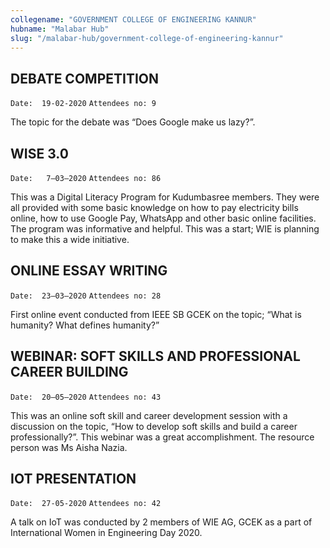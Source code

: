 ```yaml
---
collegename: "GOVERNMENT COLLEGE OF ENGINEERING KANNUR"
hubname: "Malabar Hub"
slug: "/malabar-hub/government-college-of-engineering-kannur"
---
```


## DEBATE COMPETITION
```Date:  19-02-2020```
```Attendees no: 9```

The topic for the debate was “Does Google make us lazy?”.


## WISE 3.0
```Date:   7–03–2020```
```Attendees no: 86```


This was a Digital Literacy Program for Kudumbasree members. They were all provided with some basic knowledge on how to pay electricity bills online, how to use Google Pay, WhatsApp and other basic online facilities. The program was informative and helpful. This was a start; WIE is planning to make this a wide initiative.



## ONLINE ESSAY WRITING 

```Date:  23–03–2020```
```Attendees no: 28```

First online event conducted from IEEE SB GCEK on the topic; “What is humanity? What defines humanity?”




## WEBINAR: SOFT SKILLS AND PROFESSIONAL CAREER BUILDING
```Date:  20–05–2020```
```Attendees no: 43```

This was an online soft skill and career development session with a discussion on the topic, “How to develop soft skills and build a career professionally?”. This webinar was a great accomplishment. The resource person was Ms Aisha Nazia.




## IOT PRESENTATION

```Date:  27-05-2020```
```Attendees no: 42```


 A talk on IoT was conducted by 2 members of WIE AG, GCEK as a part of International Women in Engineering Day 2020.
